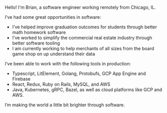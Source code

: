 Hello! I'm Brian, a software engineer working remotely from Chicago, IL.


I’ve had some great opportunities in software:
* I’ve helped improve graduation outcomes for students through better math homework software
* I’ve worked to simplify the commercial real estate industry through better software tooling
* I am currently working to help merchants of all sizes from the board game shop on up understand their data 


I’ve been able to work with the following tools in production:
* Typescript, LitElement, Golang, Protobufs, GCP App Engine and Firebase
* React, Redux, Ruby on Rails, MySQL, and AWS
* Java, Kubernetes, gRPC, Bazel, as well as cloud platforms like GCP and AWS.


I’m making the world a little bit brighter through software.
